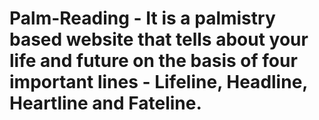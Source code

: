 # Palm-Reading - It is a palmistry based website that tells about your life and future on the basis of four important lines - Lifeline, Headline, Heartline and Fateline.

